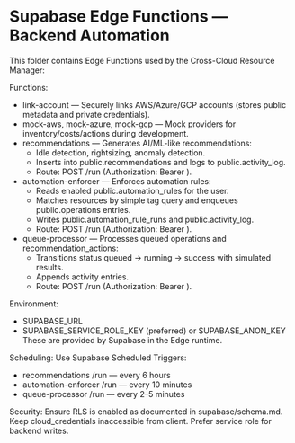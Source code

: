 # Supabase Edge Functions — Backend Automation

This folder contains Edge Functions used by the Cross-Cloud Resource Manager:

Functions:
- link-account — Securely links AWS/Azure/GCP accounts (stores public metadata and private credentials).
- mock-aws, mock-azure, mock-gcp — Mock providers for inventory/costs/actions during development.
- recommendations — Generates AI/ML-like recommendations:
  - Idle detection, rightsizing, anomaly detection.
  - Inserts into public.recommendations and logs to public.activity_log.
  - Route: POST /run (Authorization: Bearer <Supabase JWT>).
- automation-enforcer — Enforces automation rules:
  - Reads enabled public.automation_rules for the user.
  - Matches resources by simple tag query and enqueues public.operations entries.
  - Writes public.automation_rule_runs and public.activity_log.
  - Route: POST /run (Authorization: Bearer <Supabase JWT>).
- queue-processor — Processes queued operations and recommendation_actions:
  - Transitions status queued → running → success with simulated results.
  - Appends activity entries.
  - Route: POST /run (Authorization: Bearer <Supabase JWT>).

Environment:
- SUPABASE_URL
- SUPABASE_SERVICE_ROLE_KEY (preferred) or SUPABASE_ANON_KEY
These are provided by Supabase in the Edge runtime.

Scheduling:
Use Supabase Scheduled Triggers:
- recommendations /run — every 6 hours
- automation-enforcer /run — every 10 minutes
- queue-processor /run — every 2–5 minutes

Security:
Ensure RLS is enabled as documented in supabase/schema.md. Keep cloud_credentials inaccessible from client. Prefer service role for backend writes.
